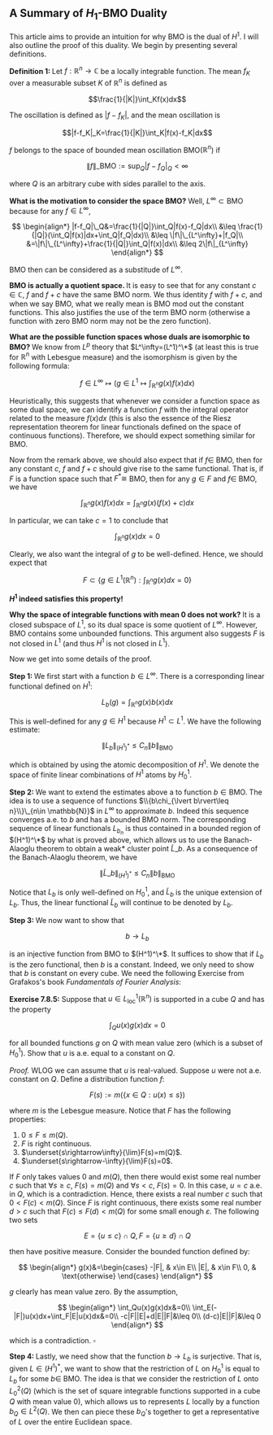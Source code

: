 ## A Summary of $H_1$-BMO Duality

This article aims to provide an intuition for why BMO is the dual of $H^1$. I will also outline the proof of this duality. We begin by presenting several definitions.

<strong>Definition 1: </strong>Let $f:\mathbb{R}^n\rightarrow \mathbb{C}$ be a locally integrable function. The mean $f_K$ over a measurable subset $K$ of $\mathbb{R}^n$ is defined as

$$\frac{1}{|K|}\int_Kf(x)dx$$

The oscillation is defined as $\lvert f-f_K\rvert$, and the mean oscillation is

$$|f-f_K|_K=\frac{1}{|K|}\int_K|f(x)-f_K|dx$$

$f$ belongs to the space of bounded mean oscillation BMO($\mathbb{R}^n$) if

$$\lVert f\rVert\_{\text{BMO}}:=\sup_{Q}|f-f_Q|_Q<\infty$$

where $Q$ is an arbitrary cube with sides parallel to the axis.

<strong>What is the motivation to consider the space BMO?</strong> Well, $L^\infty\subset \text{BMO}$ because for any $f\in L^\infty$,

$$
\begin{align*}
    |f-f_Q|\_Q&=\frac{1}{|Q|}\int_Q|f(x)-f_Q|dx\\
    &\leq \frac{1}{|Q|}(\int_Q|f(x)|dx+\int_Q|f_Q|dx)\\
    &\leq \|f\|\_{L^\infty}+|f_Q|\\
    &=\|f\|\_{L^\infty}+\frac{1}{|Q|}\int_Q|f(x)|dx\\
    &\leq 2\|f\|_{L^\infty}
\end{align*}
$$

BMO then can be considered as a substitude of $L^\infty$.

<strong>BMO is actually a quotient space. </strong>It is easy to see that for any constant $c\in \mathbb{C}$, $f$ and $f+c$ have the same BMO norm.  We thus identity $f$ with $f+c$, and when we say BMO, what we really mean is BMO mod out the constant functions. This also justifies the use of the term BMO norm (otherwise a function with zero BMO norm may not be the zero function).

<strong>What are the possible function spaces whose duals are isomorphic to BMO? </strong>We know from $L^p$ theory that $L^\infty=(L^1)^\*$ (at least this is true for $\mathbb{R}^n$ with Lebesgue measure) and the isomorphism is given by the following formula:

$$f\in L^\infty\mapsto (g\in L^1\mapsto \int_{\mathbb{R}^n}g(x)f(x)dx)$$

Heuristically, this suggests that whenever we consider a function space as some dual space, we can identify a function $f$ with the integral operator related to the measure $f(x)dx$ (this is also the essence of the Riesz representation theorem for linear functionals defined on the space of continuous functions). Therefore, we should expect something similar for BMO.

Now from the remark above, we should also expect that if $f\in$ BMO, then for any constant $c$, $f$ and $f+c$ should give rise to the same functional. That is, if $F$ is a function space such that $F^*\cong$ BMO, then for any $g\in F$ and $f\in$ BMO, we have

$$\int_{\mathbb{R}^n}g(x)f(x)dx=\int_{\mathbb{R}^n}g(x)(f(x)+c)dx$$

In particular, we can take $c=1$ to conclude that

$$\int_{\mathbb{R}^n}g(x)dx=0$$

Clearly, we also want the integral of $g$ to be well-defined. Hence, we should expect that

$$F\subset \{g\in L^1(\mathbb{R}^n):\int_{\mathbb{R}^n}g(x)dx=0\}$$

<strong>$H^1$ indeed satisfies this property!</strong>

<strong>Why the space of integrable functions with mean 0 does not work? </strong>It is a closed subspace of $L^1$, so its dual space is some quotient of $L^\infty$. However, BMO contains some unbounded functions. This argument also suggests $F$ is not closed in $L^1$ (and thus $H^1$ is not closed in $L^1$).

Now we get into some details of the proof.

<strong>Step 1: </strong>We first start with a function $b\in L^\infty$. There is a corresponding linear functional defined on $H^1$:

$$L_b(g)=\int_{\mathbb{R}^n}g(x)b(x)dx$$

This is well-defined for any $g\in H^1$ because $H^1\subset L^1$. We have the following estimate:

$$\lVert L_b\rVert_{(H^1)^*}\leq C_n\lVert b \rVert_{\text{BMO}}$$

which is obtained by using the atomic decomposition of $H^1$. We denote the space of finite linear combinations of $H^1$ atoms by $H^1_0$.

<strong>Step 2: </strong>We want to extend the estimates above a to function $b\in \text{BMO}$. The idea is to use a sequence of functions $\\{b\chi_{\lvert b\rvert\leq n}\\}\_{n\in \mathbb{N}}$ in $L^\infty$ to approximate $b$. Indeed this sequence converges a.e. to $b$ and has a bounded BMO norm. The corresponding sequence of linear functionals $L_{b_n}$ is thus contained in a bounded region of $(H^1)^\*$ by what is proved above, which allows us to use the Banach-Alaoglu theorem to obtain a weak* cluster point $\tilde{L}\_b$. As a consequence of the Banach-Alaoglu theorem, we have

$$\lVert \tilde{L}\_b \rVert_{(H^1)^*}\leq C_n\lVert b\rVert_{\text{BMO}}$$

Notice that $L_b$ is only well-defined on $H^1_0$, and $\tilde{L}_b$ is the unique extension of $L_b$. Thus, the linear functional $\tilde{L}_b$ will continue to be denoted by $L_b$. 

<strong>Step 3: </strong>We now want to show that

$$b\rightarrow L_b$$

is an injective function from BMO to $(H^1)^\*$. It suffices to show that if $L_b$ is the zero functional, then $b$ is a constant. Indeed, we only need to show that $b$ is constant on every cube. We need the following Exercise from Grafakos's book *Fundamentals of Fourier Analysis*:

<strong>Exercise 7.8.5:</strong> Suppose that $u\in L^1_{\text{loc}}(\mathbb{R}^n)$ is supported in a cube $Q$ and has the property

$$\int_Qu(x)g(x)dx=0$$

for all bounded functions $g$ on $Q$ with mean value zero (which is a subset of $H^1_0$). Show that $u$ is a.e. equal to a constant on $Q$.

*Proof.* WLOG we can assume that $u$ is real-valued. Suppose $u$ were not a.e. constant on $Q$. Define a distribution function $f$:

$$F(s):=m(\{x\in Q:u(x)\leq s\})$$

where $m$ is the Lebesgue measure. Notice that $F$ has the following properties:

1. $0\leq F\leq m(Q)$.
2. $F$ is right continuous.
3. $\underset{s\rightarrow\infty}{\lim}F(s)=m(Q)$.
4. $\underset{s\rightarrow-\infty}{\lim}F(s)=0$.

If $F$ only takes values $0$ and $m(Q)$, then there would exist some real number $c$ such that $\forall s\geq c$, $F(s)=m(Q)$ and $\forall s<c$, $F(s)=0$. In this case, $u=c$ a.e. in $Q$, which is a contradiction. Hence, there exists a real number $c$ such that $0<F(c)<m(Q)$. Since $F$ is right continuous, there exists some real number $d>c$ such that $F(c)\leq F(d)<m(Q)$ for some small enough $\varepsilon$. The following two sets

$$E = \{u\leq c\}\cap Q, F = \{u \geq d\}\cap Q$$

then have positive measure. Consider the bounded function defined by:

$$
\begin{align*}
            g(x)&=\begin{cases}
                -|F|, & x\in E\\
                |E|, & x\in F\\
                0, & \text{otherwise}
            \end{cases}
        \end{align*}
$$

$g$ clearly has mean value zero. By the assumption,

$$
\begin{align*}
            \int_Qu(x)g(x)dx&=0\\
            \int_E(-|F|)u(x)dx+\int_F|E|u(x)dx&=0\\
            -c|F||E|+d|E||F|&\leq 0\\
            (d-c)|E||F|&\leq 0
\end{align*}
$$

which is a contradiction. $\square$

<strong>Step 4: </strong>Lastly, we need show that the function $b\rightarrow L_b$ is surjective. That is, given $L\in (H^1)^*$, we want to show that the restriction of $L$ on $H^1_0$ is equal to $L_b$ for some $b\in$ BMO. The idea is that we consider the restriction of $L$ onto $L^2_0(Q)$ (which is the set of square integrable functions supported in a cube $Q$ with mean value 0), which allows us to represents $L$ locally by a function $b_Q\in L^2(Q)$. We then can piece these $b_Q$'s together to get a representative of $L$ over the entire Euclidean space.
